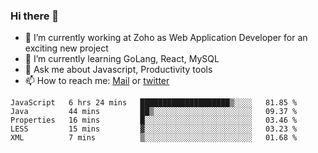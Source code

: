 ### Hi there 👋

- 🔭 I’m currently working at Zoho as Web Application Developer for an exciting new project
- 🌱 I’m currently learning GoLang, React, MySQL
- 💬 Ask me about Javascript, Productivity tools 
- 📫 How to reach me: [Mail](mailto:kvaishak47@gmail.com) or [twitter](https://twitter.com/_kvaishak)

<!--START_SECTION:waka-->
```text
JavaScript   6 hrs 24 mins   ████████████████████▒░░░░   81.85 % 
Java         44 mins         ██▒░░░░░░░░░░░░░░░░░░░░░░   09.37 % 
Properties   16 mins         █░░░░░░░░░░░░░░░░░░░░░░░░   03.46 % 
LESS         15 mins         ▓░░░░░░░░░░░░░░░░░░░░░░░░   03.23 % 
XML          7 mins          ▒░░░░░░░░░░░░░░░░░░░░░░░░   01.68 % 
```
<!--END_SECTION:waka-->
